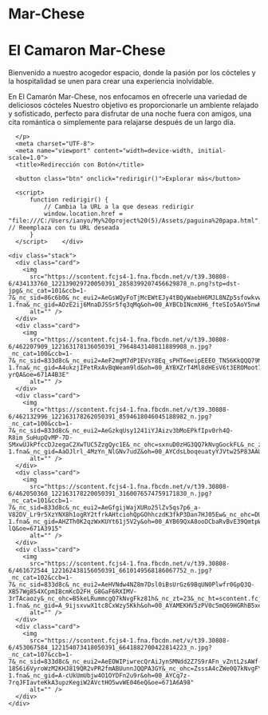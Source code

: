 # Mar-Chese
<body>
  <main>
    <div class="content">
      <h1>El Camaron Mar-Chese</h1>
      <p>
      Bienvenido a nuestro acogedor espacio, donde la pasión por los cócteles y la hospitalidad se unen para crear una experiencia inolvidable.

En El Camarón Mar-Chese, nos enfocamos en ofrecerle una variedad de deliciosos cócteles
Nuestro objetivo es proporcionarle un ambiente relajado y sofisticado, perfecto para disfrutar de una noche fuera con amigos, una cita romántica o simplemente para relajarse después de un largo día.

      </p>
      <meta charset="UTF-8">
      <meta name="viewport" content="width=device-width, initial-scale=1.0">
      <title>Redirección con Botón</title>
  </head>
  <body>
  
      <button class="btn" onclick="redirigir()">Explorar más</button>
  
      <script>
          function redirigir() {
              // Cambia la URL a la que deseas redirigir
              window.location.href = "file:///C:/Users/ianyo/My%20project%20(5)/Assets/paguina%20papa.html"; // Reemplaza con tu URL deseada
          }
      </script>    </div>

    <div class="stack">
      <div class="card">
        <img
          src="https://scontent.fcjs4-1.fna.fbcdn.net/v/t39.30808-6/434133760_122139029720050391_2858399207456629878_n.png?stp=dst-jpg&_nc_cat=101&ccb=1-7&_nc_sid=86c6b0&_nc_eui2=AeGsWQyFoTjMcEWtEJy4tBQyWaebH6MJL8NZp5sfowkvwx8XIZaVtjXmZBI62RMSAqOqU5OvrE6Fl9T5bQeEwWWn&_nc_ohc=o03VT0FieLYQ7kNvgE_u1BD&_nc_zt=23&_nc_ht=scontent.fcjs4-1.fna&_nc_gid=ADzE2ij6MnaDJSSr5fq3qMq&oh=00_AYBCbINcmXH6_fteSIo5AoY5nwK_6xZd24uIYMhW8sQWsQ&oe=671A48DD"
          alt="" />
      </div>
      <div class="card">
        <img
          src="https://scontent.fcjs4-1.fna.fbcdn.net/v/t39.30808-6/462207909_122163178136050391_7964843140811889908_n.jpg?_nc_cat=100&ccb=1-7&_nc_sid=833d8c&_nc_eui2=AeF2mgM7dP1EVsY8Eq_sPHT6eeipEEEO_TN56KkQQQ79MyN1jLUc1Qqt4zAkWYoyXV4Q3GqMhM9F5S1CXqzdEk1_&_nc_ohc=_5cR4NjirEMQ7kNvgEcWxM0&_nc_zt=23&_nc_ht=scontent.fcjs4-1.fna&_nc_gid=A4ukzjIPetRxAvBqWeam9ld&oh=00_AYBXZrT4Ml8dHEsV6t3EROMoot7P1rNUDvYGW62iS-yrQA&oe=671A4B3E"
          alt="" />
      </div>
      <div class="card">
        <img
          src="https://scontent.fcjs4-1.fna.fbcdn.net/v/t39.30808-6/462132996_122163178262050391_8594618046045188982_n.jpg?_nc_cat=100&ccb=1-7&_nc_sid=833d8c&_nc_eui2=AeGzkqUsy1241iYJAizv3bMoEPkfIpv0rh4Q-R8im_SuHupQvMP-7D-SMxwUJkPfccDJzegaC2XwTUC5ZzgQyc1E&_nc_ohc=sxnuD0zHG3QQ7kNvgGockFL&_nc_zt=23&_nc_ht=scontent.fcjs4-1.fna&_nc_gid=AaOJlrl_4MzYn_NlGNv7udZ&oh=00_AYCdsLboqeuatyYJVtw25P83AAUBbMazT_nxANv_MDoQRw&oe=671A550A"
          alt="" />
      </div>
      <div class="card">
        <img
          src="https://scontent.fcjs4-1.fna.fbcdn.net/v/t39.30808-6/462050360_122163178220050391_3160076574759171830_n.jpg?_nc_cat=101&ccb=1-7&_nc_sid=833d8c&_nc_eui2=AeGfgijWajXURo25lZv5qs7p6_a-V82DV_Lr9r5XzYNX8h1ogRY2tfrkAHtciohQpGOhhczdK3fkP3Dan7HJ05Ew&_nc_ohc=DUCaMAzO2EgQ7kNvgEz8KTv&_nc_zt=23&_nc_ht=scontent.fcjs4-1.fna&_nc_gid=AHZTh0K2qzWxKUYt61j5V2y&oh=00_AYB69QxA8ooDCbaRvBvE39QmtpWWhcBL4YC5_gqn0N5-lQ&oe=671A3915"
          alt="" />
      </div>
      <div class="card">
        <img
          src="https://scontent.fcjs4-1.fna.fbcdn.net/v/t39.30808-6/461672544_122162438156050391_6610149568186067752_n.jpg?_nc_cat=102&ccb=1-7&_nc_sid=833d8c&_nc_eui2=AeHVNdw4NZ8m7Dsl0iBsUrGz69BqUN0Plwfr0GpQ3Q-XB57Wg854XCpmIBcmKcD2FH_G8GaF6RXIMV-3rTAcaozy&_nc_ohc=B5keLRummcgQ7kNvgFkz81h&_nc_zt=23&_nc_ht=scontent.fcjs4-1.fna&_nc_gid=A_9ijsxvwX1tc8CxWzy5Kkh&oh=00_AYAMEKHV5zPV0c5mQ69HGRhB5xekJnYK92Lo25bSyV91DA&oe=671A421A"
          alt="" />
      </div>
      <div class="card">
        <img
          src="https://scontent.fcjs4-1.fna.fbcdn.net/v/t39.30808-6/453067584_122154073418050391_6641882700422814223_n.jpg?_nc_cat=107&ccb=1-7&_nc_sid=833d8c&_nc_eui2=AeEOWIPiwrecQrAiJynSMNdd2Z7S9rAFn_vZntL2sAWf-18S6i6VyroWzM2KHJ819QR2vPR2fmABUunnJQQPA3GY&_nc_ohc=ZsssA4cZWe0Q7kNvgFYps12&_nc_zt=23&_nc_ht=scontent.fcjs4-1.fna&_nc_gid=A-cUkUmUbjw4O1OYDFn2u9r&oh=00_AYCq7z-7rqJFIavteKkA3upzKegiW2AVctHO5wvWE046eQ&oe=671A6A98"
          alt="" />
      </div>
    </div>
  </main>
</body>   
<style>
  @import url("https://fonts.googleapis.com/css2?family=Dancing+Script:wght@400..700&family=Quicksand:wght@300..700&display=swap");

*,
*:before,
*:after {
  margin: 0;
  padding: 0;
  box-sizing: border-box;
  font-family: "Quicksand", sans-serif;
}

body {
  background-color: #0d0a0b;
  background: linear-gradient(145deg, #55566a 0%, #131318 76%);
}

main {
  display: grid;
  grid-template-columns: 1fr 1fr;
  grid-template-rows: 1fr;
  place-items: center;
  min-height: 100vh;
}

/* Content */

.content {
  padding-left: 120px;
  color: #c7c7c7c9;
  user-select: none;
}

.content h1 {
  font-family: "Dancing Script", cursive;
  font-size: clamp(2.5rem, 4vw, 6rem);
  font-weight: 700;
  background: -webkit-linear-gradient(0deg, #c58000, #ff9100);
  background-clip: text;
  -webkit-background-clip: text;
  -webkit-text-fill-color: transparent;
  line-height: 1.1;
  margin-bottom: 36px;
  padding-left: 10px;
}

.content p {
  font-size: clamp(0.9rem, 4vw, 1.2rem);
  line-height: 1.6;
  padding-right: 100px;
}

.btn {
  background-color: #c78c33d0;
  background-image: linear-gradient(-180deg, #ffc16f, #c7842c);
  font-size: clamp(0.8rem, 8vw, 0.9rem);
  font-weight: 600;
  color: #fff;
  width: max-content;
  outline: 0;
  border: 0;
  border-radius: 6px;
  box-shadow: 0 2px 4px rgba(0, 0, 0, 0.1);
  padding: 10px 20px;
  margin-top: 26px;
  text-align: center;
  transform: scale(1);
  transition: all 0.2s ease-in;
  cursor: pointer;
  touch-action: manipulation;
  user-select: none;
  -webkit-user-select: none;
  pointer-events: auto;
}

.btn:hover {
  box-shadow: 0 4px 10px rgba(231, 183, 51, 0.993);
  transform: scale(0.98);
}

/* Stacked Cards */

.stack {
  position: relative;
}

.card {
  position: absolute;
  transform: translate(-50%, -50%);
  top: 50%;
  left: 50%;
  width: 350px;
  height: 500px;
  border-radius: 2rem;
  box-shadow: 0 5px 10px 0 rgba(0, 0, 0, 0.25),
    0 15px 20px 0 rgba(0, 0, 0, 0.125);
  transition: transform 0.6s;
  user-select: none;
}

.card img {
  display: block;
  width: 100%;
  height: 100%;
  border-radius: inherit;
  object-fit: cover;
  pointer-events: none;
}

.card:nth-last-child(n + 5) {
  --x: calc(-50% + 90px);
  transform: translate(var(--x), -50%) scale(0.85);
  box-shadow: 0 0 1px 1px rgba(0, 0, 0, 0.01);
}

.card:nth-last-child(4) {
  --x: calc(-50% + 60px);
  transform: translate(var(--x), -50%) scale(0.9);
}

.card:nth-last-child(3) {
  --x: calc(-50% + 30px);
  transform: translate(var(--x), -50%) scale(0.95);
}

.card:nth-last-child(2) {
  --x: calc(-50%);
  transform: translate(var(--x), -50%) scale(1);
}

.card:nth-last-child(1) {
  --x: calc(-50% - 30px);
  transform: translate(var(--x), -50%) scale(1.05);
}

.card:nth-last-child(1) img {
  box-shadow: 0 1px 5px 5px rgba(255, 193, 111, 0.5);
}

.swap {
  animation: swap 1.3s ease-out forwards;
}

@keyframes swap {
  30% {
    transform: translate(calc(var(--x) - 250px), -50%) scale(0.85) rotate(-5deg)
      rotateY(65deg);
  }
  100% {
    transform: translate(calc(var(--x) - 30px), -50%) scale(0.5);
    z-index: -1;
  }
}

/* Media queries for keyframes */

@media (max-width: 1200px) {
  @keyframes swap {
    30% {
      transform: translate(calc(var(--x) - 200px), -50%) scale(0.85)
        rotate(-5deg) rotateY(65deg);
    }

    100% {
      transform: translate(calc(var(--x) - 30px), -50%) scale(0.5);
      z-index: -1;
    }
  }
}

@media (max-width: 1050px) {
  @keyframes swap {
    30% {
      transform: translate(calc(var(--x) - 150px), -50%) scale(0.85)
        rotate(-5deg) rotateY(65deg);
    }

    100% {
      transform: translate(calc(var(--x) - 30px), -50%) scale(0.5);
      z-index: -1;
    }
  }
}

/* Media queries for other classes */

@media (max-width: 1200px) {
  .content {
    padding-left: 80px;
  }

  .content p {
    padding-right: 40px;
  }

  .card {
    width: 250px;
    height: 380px;
  }
}

@media (max-width: 1050px) {
  .content {
    padding-left: 60px;
  }

  .content p {
    line-height: 1.5;
  }

  .card {
    width: 220px;
    height: 350px;
  }
}

@media (max-width: 990px) {
  .content p {
    padding-right: 0;
  }

  .card {
    width: 200px;
    height: 300px;
  }
}

@media (max-width: 950px) {
  main {
    grid-template-columns: 1fr;
    grid-template-rows: 4fr 3fr;
    grid-template-areas:
      "stacked"
      "content";
  }

  .content {
    grid-area: content;
    text-align: center;
    padding: 0 90px;
  }

  .btn {
    margin-bottom: 30px;
  }

  .stack {
    grid-area: stacked;
  }
}

@media (max-width: 650px) {
  main {
    grid-template-rows: 1fr 1fr;
  }

  .content {
    padding: 0 50px;
  }

  .content h1 {
    padding-left: 0;
  }

  .btn {
    padding: 8px 16px;
  }

  .card {
    width: 180px;
    height: 260px;
  }
}

</style>
<script>
  const stack = document.querySelector(".stack");
const cards = Array.from(stack.children)
  .reverse()
  .filter((child) => child.classList.contains("card"));

cards.forEach((card) => stack.appendChild(card));

function moveCard() {
  const lastCard = stack.lastElementChild;
  if (lastCard.classList.contains("card")) {
    lastCard.classList.add("swap");

    setTimeout(() => {
      lastCard.classList.remove("swap");
      stack.insertBefore(lastCard, stack.firstElementChild);
    }, 1200);
  }
}

let autoplayInterval = setInterval(moveCard, 4000);

stack.addEventListener("click", function (e) {
  const card = e.target.closest(".card");
  if (card && card === stack.lastElementChild) {
    card.classList.add("swap");

    setTimeout(() => {
      card.classList.remove("swap");
      stack.insertBefore(card, stack.firstElementChild);
    }, 1200);
  }
});

</script>
